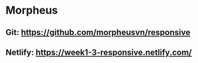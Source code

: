 # Morpheus
## Git: https://github.com/morpheusvn/responsive
## Netlify: https://week1-3-responsive.netlify.com/


